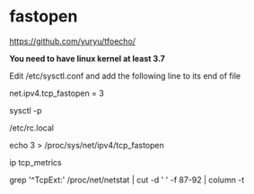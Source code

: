 fastopen
========

https://github.com/yuryu/tfoecho/

**You need to have linux kernel at least 3.7**

Edit /etc/sysctl.conf and add the following line to its end of file

   net.ipv4.tcp_fastopen = 3

sysctl -p



/etc/rc.local

echo 3 > /proc/sys/net/ipv4/tcp_fastopen



ip tcp_metrics

grep '^TcpExt:' /proc/net/netstat | cut -d ' ' -f 87-92 | column -t
